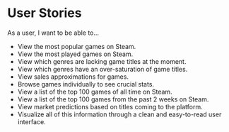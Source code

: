 # User Stories

As a user, I want to be able to...

- View the most popular games on Steam.
- View the most played games on Steam.
- View which genres are lacking game titles at the moment.
- View which genres have an over-saturation of game titles.
- View sales approximations for games.
- Browse games individually to see crucial stats.
- View a list of the top 100 games of all time on Steam.
- View a list of the top 100 games from the past 2 weeks on Steam.
- View market predictions based on titles coming to the platform.
- Visualize all of this information through a clean and easy-to-read user interface.
